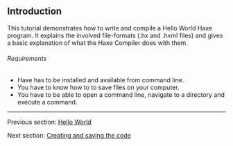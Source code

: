 ## Introduction

This tutorial demonstrates how to write and compile a Hello World Haxe program. It explains the involved file-formats (.hx and .hxml files) and gives a basic explanation of what the Haxe Compiler does with them.

###### Requirements

* Haxe has to be installed and available from command line.
* You have to know how to to save files on your computer.
* You have to be able to open a command line, navigate to a directory and execute a command.

---

Previous section: [Hello World](hello-world.md)

Next section: [Creating and saving the code](hello-world-code.md)